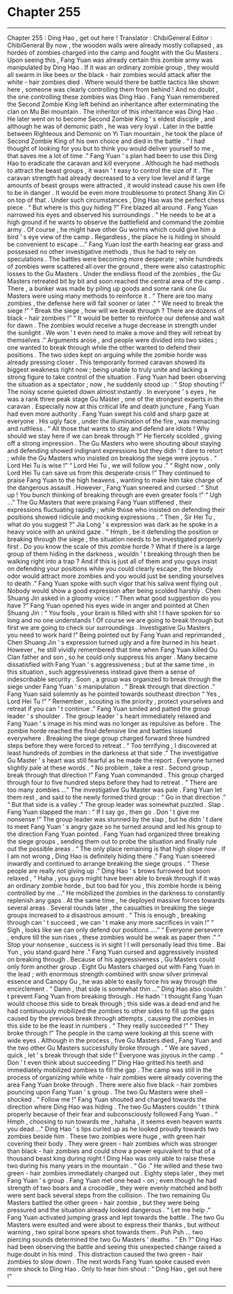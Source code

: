 
# Chapter 255


---

Chapter 255 : Ding Hao , get out here !
Translator :
ChibiGeneral
Editor :
ChibiGeneral
By now , the wooden walls were already mostly collapsed , as hordes of zombies charged into the camp and fought with the Gu Masters .
Upon seeing this , Fang Yuan was already certain this zombie army was manipulated by Ding Hao .
If it was an ordinary zombie group , they would all swarm in like bees or the black - hair zombies would attack after the white - hair zombies died . Where would there be battle tactics like shown here , someone was clearly controlling them from behind !
And no doubt , the one controlling these zombies was Ding Hao .
Fang Yuan remembered the Second Zombie King left behind an inheritance after exterminating the clan on Mu Bei mountain . The inheritor of this inheritance was Ding Hao . He later went on to become Second Zombie King ’ s eldest disciple , and although he was of demonic path , he was very loyal . Later in the battle between Righteous and Demonic on Yi Tian mountain , he took the place of Second Zombie King of his own choice and died in the battle .
“ I had thought of looking for you but to think you would deliver yourself to me , that saves me a lot of time .”
Fang Yuan ’ s plan had been to use this Ding Hao to eradicate the caravan and kill everyone . Although he had methods to attract the beast groups , it wasn ’ t easy to control the size of it .
The caravan strength had already decreased to a very low level and if large amounts of beast groups were attracted , it would instead cause his own life to be in danger . It would be even more troublesome to protect Shang Xin Ci on top of that .
Under such circumstances , Ding Hao was the perfect chess piece .
“ But where is this guy hiding ?” Fire blazed all around . Fang Yuan narrowed his eyes and observed his surroundings .
“ He needs to be at a high ground if he wants to observe the battlefield and command the zombie army . Of course , he might have other Gu worms which could give him a bird ’ s eye view of the camp . Regardless , the place he is hiding in should be convenient to escape …”
Fang Yuan lost the earth hearing ear grass and possessed no other investigative methods , thus he had to rely on speculations .
The battles were becoming more desperate ; while hundreds of zombies were scattered all over the ground , there were also catastrophic losses to the Gu Masters . Under the endless flood of the zombies , the Gu Masters retreated bit by bit and soon reached the central area of the camp .
There , a bunker was made by piling up goods and some rank one Gu Masters were using many methods to reinforce it .
“ There are too many zombies , the defense here will fall sooner or later .”
“ We need to break the siege !”
“ Break the siege , how will we break through ? There are dozens of black - hair zombies !”
“ It would be better to reinforce our defense and wait for dawn . The zombies would receive a huge decrease in strength under the sunlight . We won ’ t even need to make a move and they will retreat by themselves .”
Arguments arose , and people were divided into two sides ; one wanted to break through while the other wanted to defend their positions .
The two sides kept on arguing while the zombie horde was already pressing closer .
This temporarily formed caravan showed its biggest weakness right now ; being unable to truly unite and lacking a strong figure to take control of the situation .
Fang Yuan had been observing the situation as a spectator ; now , he suddenly stood up : “ Stop shouting !”
The noisy scene quieted down almost instantly .
In everyone ’ s eyes , he was a rank three peak stage Gu Master , one of the strongest experts in the caravan . Especially now at this critical life and death juncture , Fang Yuan had even more authority .
Fang Yuan swept his cold and sharp gaze at everyone . His ugly face , under the illumination of the fire , was menacing and ruthless .
“ All those that wants to stay and defend are idiots ! Why should we stay here if we can break through ?” He fiercely scolded , giving off a strong impression .
The Gu Masters who were shouting about staying and defending showed indignant expressions but they didn ’ t dare to retort ; while the Gu Masters who insisted on breaking the siege were joyous .
“ Lord Hei Tu is wise !”
“ Lord Hei Tu , we will follow you .”
“ Right now , only Lord Hei Tu can save us from this desperate crisis !”
They continued to praise Fang Yuan to the high heavens , wanting to make him take charge of the dangerous assault .
However , Fang Yuan sneered and cursed : “ Shut up ! You bunch thinking of breaking through are even greater fools !”
“ Ugh …” The Gu Masters that were praising Fang Yuan stiffened , their expressions fluctuating rapidly ; while those who insisted on defending their positions showed ridicule and mocking expressions .
“ Then , Sir Hei Tu , what do you suggest ?” Jia Long ’ s expression was dark as he spoke in a heavy voice with an unkind gaze .
“ Hmph , be it defending the position or breaking through the siege , the situation needs to be investigated properly first . Do you know the scale of this zombie horde ? What if there is a large group of them hiding in the darkness , wouldn ’ t breaking through then be walking right into a trap ? And if this is just all of them and you guys insist on defending your positions while you could clearly escape , the bloody odor would attract more zombies and you would just be sending yourselves to death .” Fang Yuan spoke with such vigor that his saliva went flying out .
Nobody would show a good expression after being scolded harshly .
Chen Shuang Jin asked in a gloomy voice : “ Then what good suggestion do you have ?”
Fang Yuan opened his eyes wide in anger and pointed at Chen Shuang Jin : “ You fools , your brain is filled with shit ! I have spoken for so long and no one understands ! Of course we are going to break through but first we are going to check our surroundings . Investigative Gu Masters , you need to work hard !”
Being pointed out by Fang Yuan and reprimanded , Chen Shuang Jin ’ s expression turned ugly and a fire burned in his heart . However , he still vividly remembered that time when Fang Yuan killed Ou Clan father and son , so he could only suppress his anger .
Many became dissatisfied with Fang Yuan ’ s aggressiveness ; but at the same time , in this situation , such aggressiveness instead gave them a sense of indescribable security .
Soon , a group was organized to break through the siege under Fang Yuan ’ s manipulation .
“ Break through that direction .” Fang Yuan said solemnly as he pointed towards southeast direction
“ Yes , Lord Hei Tu !”
“ Remember , scouting is the priority , protect yourselves and retreat if you can ’ t continue .” Fang Yuan smiled and patted the group leader ’ s shoulder .
The group leader ’ s heart immediately relaxed and Fang Yuan ’ s image in his mind was no longer as repulsive as before .
The zombie horde reached the final defensive line and battles issued everywhere . Breaking the siege group charged forward three hundred steps before they were forced to retreat .
“ Too terrifying , I discovered at least hundreds of zombies in the darkness at that side .” The investigative Gu Master ’ s heart was still fearful as he made the report .
Everyone turned slightly pale at these words .
“ No problem , take a rest . Second group , break through that direction !” Fang Yuan commanded .
This group charged through four to five hundred steps before they had to retreat .
“ There are too many zombies …” The investigative Gu Master was pale .
Fang Yuan let them rest , and said to the newly formed third group : “ Go in that direction .”
“ But that side is a valley .” The group leader was somewhat puzzled .
Slap .
Fang Yuan slapped the man : “ If I say go , then go . Don ’ t give me nonsense !”
The group leader was stunned by the slap , but he didn ’ t dare to meet Fang Yuan ’ s angry gaze so he turned around and led his group to the direction Fang Yuan pointed .
Fang Yuan had organized three breaking the siege groups , sending them out to probe the situation and finally rule out the possible areas .
“ The only place remaining is that high slope now . If I am not wrong , Ding Hao is definitely hiding there .” Fang Yuan sneered inwardly and continued to arrange breaking the siege groups .
“ These people are really not giving up .” Ding Hao ’ s brows furrowed but soon relaxed , “ Haha , you guys might have been able to break through if it was an ordinary zombie horde , but too bad for you , this zombie horde is being controlled by me …”
He mobilized the zombies in the darkness to constantly replenish any gaps . At the same time , he deployed massive forces towards several areas .
Several rounds later , the casualties in breaking the siege groups increased to a disastrous amount .
“ This is enough , breaking through can ’ t succeed , we can ’ t make any more sacrifices in vain !”
“ Sigh , looks like we can only defend our positions ….”
“ Everyone persevere , endure till the sun rises , these zombies would be weak as paper then .”
“ Stop your nonsense , success is in sight ! I will personally lead this time . Bai Yun , you stand guard here .” Fang Yuan cursed and aggressively insisted on breaking through .
Because of his aggressiveness , Gu Masters could only form another group .
Eight Gu Masters charged out with Fang Yuan in the lead ; with enormous strength combined with snow silver primeval essence and Canopy Gu , he was able to easily force his way through the encirclement .
“ Damn , that side is somewhat thin …” Ding Hao also couldn ’ t prevent Fang Yuan from breaking through .
He hadn ’ t thought Fang Yuan would choose this side to break through ; this side was a dead end and he had continuously mobilized the zombies to other sides to fill up the gaps caused by the previous break through attempts , causing the zombies in this side to be the least in numbers .
“ They really succeeded !”
“ They broke through !”
The people in the camp were looking at this scene with wide eyes .
Although in the process , five Gu Masters died , Fang Yuan and the two other Gu Masters successfully broke through .
“ We are saved , quick , let ’ s break through that side !” Everyone was joyous in the camp .
“ Don ’ t even think about succeeding !” Ding Hao gritted his teeth and immediately mobilized zombies to fill the gap .
The camp was still in the process of organizing while white - hair zombies were already covering the area Fang Yuan broke through . There were also five black - hair zombies pouncing upon Fang Yuan ’ s group .
The two Gu Masters were shell - shocked .
“ Follow me !” Fang Yuan shouted and charged towards the direction where Ding Hao was hiding .
The two Gu Masters couldn ’ t think properly because of their fear and subconsciously followed Fang Yuan .
“ Hmph , choosing to run towards me , hahaha , it seems even heaven wants you dead …” Ding Hao ’ s lips curled up as he looked proudly towards two zombies beside him .
These two zombies were huge , with green hair covering their body . They were green - hair zombies which was stronger than black - hair zombies and could show a power equivalent to that of a thousand beast king during night !
Ding Hao was only able to raise these two during his many years in the mountain .
“ Go .” He willed and these two green - hair zombies immediately charged out .
Eighty steps later , they met Fang Yuan ’ s group .
Fang Yuan met one head - on ; even though he had strength of two boars and a crocodile , they were evenly matched and both were sent back several steps from the collision .
The two remaining Gu Masters battled the other green - hair zombie , but they were being pressured and the situation already looked dangerous .
“ Let me help .” Fang Yuan activated jumping grass and lept towards the battle .
The two Gu Masters were exulted and were about to express their thanks , but without warning , two spiral bone spears shot towards them .
Psh Psh …
two piercing sounds determined the two Gu Masters ’ deaths .
“ Eh ?” Ding Hao had been observing the battle and seeing this unexpected change raised a huge doubt in his mind .
This distraction caused the two green - hair zombies to slow down .
The next words Fang Yuan spoke caused even more shock to Ding Hao .
Only to hear him shout : “ Ding Hao , get out here !”

---

